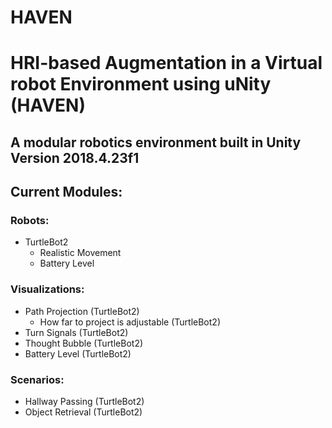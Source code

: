 # HAVEN

# HRI-based Augmentation  in  a  Virtual  robot  Environment  using  uNity (HAVEN)
## A modular robotics environment built in Unity Version 2018.4.23f1


## Current Modules:
### Robots:
* TurtleBot2 
	* Realistic Movement
	* Battery Level

### Visualizations:
* Path Projection (TurtleBot2)
	* How far to project is adjustable (TurtleBot2)
* Turn Signals (TurtleBot2)
* Thought Bubble (TurtleBot2)
* Battery Level (TurtleBot2)

### Scenarios:
* Hallway Passing (TurtleBot2)
* Object Retrieval (TurtleBot2)


